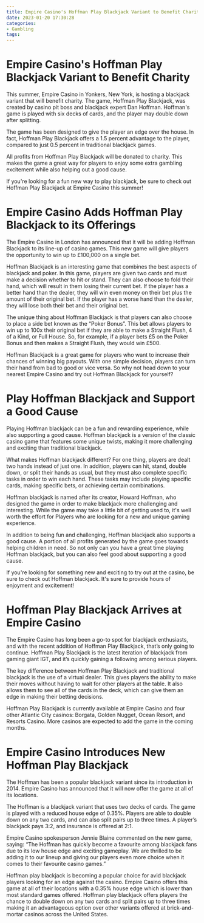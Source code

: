 ```yaml
---
title: Empire Casino's Hoffman Play Blackjack Variant to Benefit Charity
date: 2023-01-20 17:30:28
categories:
- Gambling
tags:
---
```



#  Empire Casino's Hoffman Play Blackjack Variant to Benefit Charity

This summer, Empire Casino in Yonkers, New York, is hosting a blackjack variant that will benefit charity. The game, Hoffman Play Blackjack, was created by casino pit boss and blackjack expert Dan Hoffman. Hoffman's game is played with six decks of cards, and the player may double down after splitting.

The game has been designed to give the player an edge over the house. In fact, Hoffman Play Blackjack offers a 1.5 percent advantage to the player, compared to just 0.5 percent in traditional blackjack games.

All profits from Hoffman Play Blackjack will be donated to charity. This makes the game a great way for players to enjoy some extra gambling excitement while also helping out a good cause.

If you're looking for a fun new way to play blackjack, be sure to check out Hoffman Play Blackjack at Empire Casino this summer!

#  Empire Casino Adds Hoffman Play Blackjack to its Offerings

The Empire Casino in London has announced that it will be adding Hoffman Blackjack to its line-up of casino games. This new game will give players the opportunity to win up to £100,000 on a single bet.

Hoffman Blackjack is an interesting game that combines the best aspects of blackjack and poker. In this game, players are given two cards and must make a decision whether to hit or stand. They can also choose to fold their hand, which will result in them losing their current bet. If the player has a better hand than the dealer, they will win even money on their bet plus the amount of their original bet. If the player has a worse hand than the dealer, they will lose both their bet and their original bet.

The unique thing about Hoffman Blackjack is that players can also choose to place a side bet known as the “Poker Bonus”. This bet allows players to win up to 100x their original bet if they are able to make a Straight Flush, 4 of a Kind, or Full House. So, for example, if a player bets £5 on the Poker Bonus and then makes a Straight Flush, they would win £500.

Hoffman Blackjack is a great game for players who want to increase their chances of winning big payouts. With one simple decision, players can turn their hand from bad to good or vice versa. So why not head down to your nearest Empire Casino and try out Hoffman Blackjack for yourself?

#  Play Hoffman Blackjack and Support a Good Cause

Playing Hoffman blackjack can be a fun and rewarding experience, while also supporting a good cause. Hoffman blackjack is a version of the classic casino game that features some unique twists, making it more challenging and exciting than traditional blackjack.

What makes Hoffman blackjack different? For one thing, players are dealt two hands instead of just one. In addition, players can hit, stand, double down, or split their hands as usual, but they must also complete specific tasks in order to win each hand. These tasks may include playing specific cards, making specific bets, or achieving certain combinations.

Hoffman blackjack is named after its creator, Howard Hoffman, who designed the game in order to make blackjack more challenging and interesting. While the game may take a little bit of getting used to, it's well worth the effort for Players who are looking for a new and unique gaming experience.

In addition to being fun and challenging, Hoffman blackjack also supports a good cause. A portion of all profits generated by the game goes towards helping children in need. So not only can you have a great time playing Hoffman blackjack, but you can also feel good about supporting a good cause.

If you're looking for something new and exciting to try out at the casino, be sure to check out Hoffman blackjack. It's sure to provide hours of enjoyment and excitement!

#  Hoffman Play Blackjack Arrives at Empire Casino

The Empire Casino has long been a go-to spot for blackjack enthusiasts, and with the recent addition of Hoffman Play Blackjack, that’s only going to continue. Hoffman Play Blackjack is the latest iteration of blackjack from gaming giant IGT, and it’s quickly gaining a following among serious players.

The key difference between Hoffman Play Blackjack and traditional blackjack is the use of a virtual dealer. This gives players the ability to make their moves without having to wait for other players at the table. It also allows them to see all of the cards in the deck, which can give them an edge in making their betting decisions.

Hoffman Play Blackjack is currently available at Empire Casino and four other Atlantic City casinos: Borgata, Golden Nugget, Ocean Resort, and Resorts Casino. More casinos are expected to add the game in the coming months.

#  Empire Casino Introduces New Hoffman Play Blackjack

The Hoffman has been a popular blackjack variant since its introduction in 2014. Empire Casino has announced that it will now offer the game at all of its locations.

The Hoffman is a blackjack variant that uses two decks of cards. The game is played with a reduced house edge of 0.35%. Players are able to double down on any two cards, and can also split pairs up to three times. A player’s blackjack pays 3:2, and insurance is offered at 2:1.

Empire Casino spokesperson Jennie Blaine commented on the new game, saying: “The Hoffman has quickly become a favourite among blackjack fans due to its low house edge and exciting gameplay. We are thrilled to be adding it to our lineup and giving our players even more choice when it comes to their favourite casino games.”

Hoffman play blackjack is becoming a popular choice for avid blackjack players looking for an edge against the casino. Empire Casino offers this game at all of their locations with a 0.35% house edge which is lower than most standard games offered. Hoffman play blackjack offers players the chance to double down on any two cards and split pairs up to three times making it an advantageous option over other variants offered at brick-and-mortar casinos across the United States.